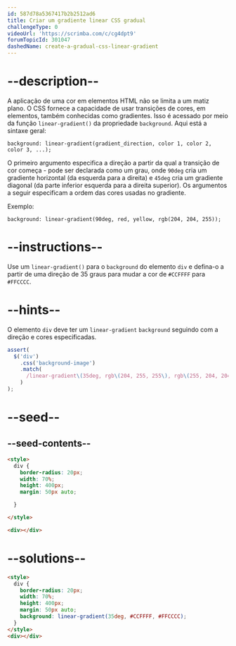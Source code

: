 ```yaml
---
id: 587d78a5367417b2b2512ad6
title: Criar um gradiente linear CSS gradual
challengeType: 0
videoUrl: 'https://scrimba.com/c/cg4dpt9'
forumTopicId: 301047
dashedName: create-a-gradual-css-linear-gradient
---
```


# --description--

A aplicação de uma cor em elementos HTML não se limita a um matiz plano. O CSS fornece a capacidade de usar transições de cores, em elementos, também conhecidas como gradientes. Isso é acessado por meio da função `linear-gradient()` da propriedade `background`. Aqui está a sintaxe geral:

`background: linear-gradient(gradient_direction, color 1, color 2, color 3, ...);`

O primeiro argumento especifica a direção a partir da qual a transição de cor começa - pode ser declarada como um grau, onde `90deg` cria um gradiente horizontal (da esquerda para a direita) e `45deg` cria um gradiente diagonal (da parte inferior esquerda para a direita superior). Os argumentos a seguir especificam a ordem das cores usadas no gradiente.

Exemplo:

`background: linear-gradient(90deg, red, yellow, rgb(204, 204, 255));`

# --instructions--

Use um `linear-gradient()` para o `background` do elemento `div` e defina-o a partir de uma direção de 35 graus para mudar a cor de `#CCFFFF` para `#FFCCCC`.

# --hints--

O elemento `div` deve ter um `linear-gradient` `background` seguindo com a direção e cores especificadas.

```js
assert(
  $('div')
    .css('background-image')
    .match(
      /linear-gradient\(35deg, rgb\(204, 255, 255\), rgb\(255, 204, 204\)\)/gi
    )
);
```

# --seed--

## --seed-contents--

```html
<style>
  div {
    border-radius: 20px;
    width: 70%;
    height: 400px;
    margin: 50px auto;

  }

</style>

<div></div>
```

# --solutions--

```html
<style>
  div {
    border-radius: 20px;
    width: 70%;
    height: 400px;
    margin: 50px auto;
    background: linear-gradient(35deg, #CCFFFF, #FFCCCC);
  }
</style>
<div></div>
```

